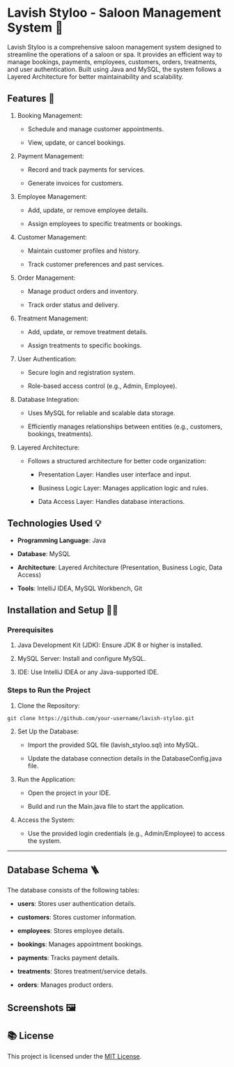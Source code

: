 # Lavish Styloo - Saloon Management System 🚀

Lavish Styloo is a comprehensive saloon management system designed to streamline the operations of a saloon or spa. It provides an efficient way to manage bookings, payments, employees, customers, orders, treatments, and user authentication. Built using Java and MySQL, the system follows a Layered Architecture for better maintainability and scalability.


## Features 🌟

1. Booking Management:

    - Schedule and manage customer appointments.

    - View, update, or cancel bookings.

2. Payment Management:

    - Record and track payments for services.

    - Generate invoices for customers.

3. Employee Management:

    - Add, update, or remove employee details.

    - Assign employees to specific treatments or bookings.

4. Customer Management:

    - Maintain customer profiles and history.

    - Track customer preferences and past services.

5. Order Management:

    - Manage product orders and inventory.

    - Track order status and delivery.

7. Treatment Management:

    - Add, update, or remove treatment details.

    - Assign treatments to specific bookings.

8. User Authentication:

    - Secure login and registration system.

    - Role-based access control (e.g., Admin, Employee).

9. Database Integration:

    - Uses MySQL for reliable and scalable data storage.

    - Efficiently manages relationships between entities (e.g., customers, bookings, treatments).

10. Layered Architecture:

    - Follows a structured architecture for better code organization:

        - Presentation Layer: Handles user interface and input.

        - Business Logic Layer: Manages application logic and rules.

        - Data Access Layer: Handles database interactions.


## Technologies Used 💡

   - **Programming Language**: Java

   - **Database**: MySQL

   - **Architecture**: Layered Architecture (Presentation, Business Logic, Data Access)

   - **Tools**: IntelliJ IDEA, MySQL Workbench, Git


## Installation and Setup 🔗📍

### Prerequisites
   1. Java Development Kit (JDK): Ensure JDK 8 or higher is installed.

   2. MySQL Server: Install and configure MySQL.

   3. IDE: Use IntelliJ IDEA or any Java-supported IDE.


### Steps to Run the Project 

1. Clone the Repository:

  ```
  git clone https://github.com/your-username/lavish-styloo.git
  ```

2. Set Up the Database:

   - Import the provided SQL file (lavish_styloo.sql) into MySQL.

   - Update the database connection details in the DatabaseConfig.java file.

3. Run the Application:

   - Open the project in your IDE.

   - Build and run the Main.java file to start the application.

4. Access the System:

   - Use the provided login credentials (e.g., Admin/Employee) to access the system.



---

## Database Schema 🪜

The database consists of the following tables:

  - **users**: Stores user authentication details.

  - **customers**: Stores customer information.

  - **employees**: Stores employee details.

  - **bookings**: Manages appointment bookings.

  - **payments**: Tracks payment details.

  - **treatments**: Stores treatment/service details.

  - **orders**: Manages product orders.



## Screenshots 🖼️



## 📚 License

This project is licensed under the [MIT License](LICENSE).
